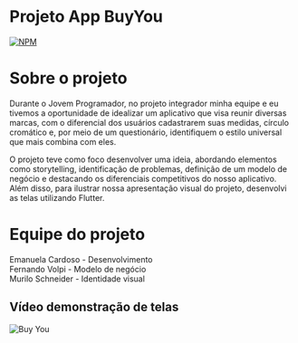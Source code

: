 # Projeto App BuyYou
[![NPM](https://img.shields.io/npm/l/react)](https://github.com/CardosoEmanuela/ProjetoAppBuyYou/blob/main/LICENSE)

# Sobre o projeto

Durante o Jovem Programador, no projeto integrador minha equipe e eu tivemos a oportunidade de idealizar um aplicativo que visa reunir diversas marcas, com o diferencial dos usuários cadastrarem suas medidas, círculo cromático e, por meio de um questionário, identifiquem o estilo universal que mais combina com eles.

O projeto teve como foco desenvolver uma ideia, abordando elementos como storytelling, identificação de problemas, definição de um modelo de negócio e destacando os diferenciais competitivos do nosso aplicativo. Além disso, para ilustrar nossa apresentação visual do projeto, desenvolvi as telas utilizando Flutter.

# Equipe do projeto

Emanuela Cardoso  - Desenvolvimento                    
Fernando Volpi  - Modelo de negócio                       
Murilo Schneider - Identidade visual

## Vídeo demonstração de telas
![Buy You](https://github.com/CardosoEmanuela/ProjetoAppBuyYou/blob/main/Assets/videobuyou_2_.gif) 
